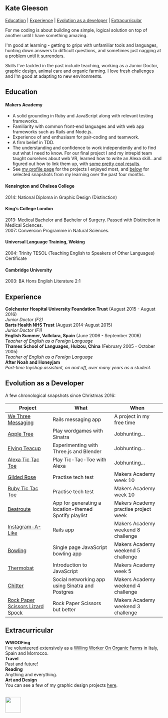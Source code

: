 ## Kate Gleeson

<a href='https://github.com/allbecauseyoutoldmeso/CV#education'>Education</a> | <a href='https://github.com/allbecauseyoutoldmeso/CV#experience'>Experience</a> | <a href="https://github.com/allbecauseyoutoldmeso/CV#evolution">Evolution as a developer</a> | <a href='https://github.com/allbecauseyoutoldmeso/CV#extracurricular'>Extracurricular</a>

For me coding is about building one simple, logical solution on top of another until I have something amazing.

I'm good at learning - getting to grips with unfamiliar tools and languages, hunting down answers to difficult questions, and sometimes just nagging at a problem until it surrenders.   

Skills I've tackled in the past include teaching, working as a Junior Doctor, graphic design, animal care and organic farming.  I love fresh challenges and I'm good at adapting to new environments.  

<a id='education'></a>
## Education

#### Makers Academy
* A solid grounding in Ruby and JavaScript along with relevant testing frameworks.
* Familiarity with common front-end languages and with web app frameworks such as Rails and Node.js.
* Experience of and enthusiasm for pair-coding and teamwork.
* A firm belief in TDD.  
* The understanding and confidence to work independently and to find out what I need to know.  For our final project I and my intrepid team taught ourselves about web VR, learned how to write an Alexa skill...and figured out how to link them up, with <a href="https://github.com/allbecauseyoutoldmeso/spaceship">some pretty cool results</a>.
* See <a href="https://github.com/allbecauseyoutoldmeso">my profile page</a> for the projects I enjoyed most, and <a href="https://github.com/allbecauseyoutoldmeso/CV#evolution">below</a> for selected snapshots from my learning over the past four months.

#### Kensington and Chelsea College
2014:  National Diploma in Graphic Design (Distinction)

#### King’s College London
2013:  Medical Bachelor and Bachelor of Surgery.  Passed with Distinction in Medical Sciences.  
2007:  Conversion Programme in Natural Sciences.

#### Universal Language Training, Woking
2004:  Trinity TESOL (Teaching English to Speakers of Other Languages) Certificate

#### Cambridge University
2003:  BA Hons English Literature 2:1

<a id='experience'></a>
## Experience

**Colchester Hospital University Foundation Trust** (August 2015 - August 2016)    
*Junior Doctor (F2)*  
**Barts Health NHS Trust** (August 2014-August 2015)   
*Junior Doctor (F1)*  
**English Summer, Vallclara, Spain**  (June 2006 - September 2006)  
*Teacher of English as a Foreign Language*  
**Thames School of Languages, Huizou, China** (February 2005 - October 2005)  
*Teacher of English as a Foreign Language*  
**After Noah and Honeyjam**   
*Part-time toyshop assistant, on and off, over many years as a student.*

<a id='evolution'></a>
## Evolution as a Developer

A few chronological snapshots since Christmas 2016:                    

| Project | What | When |  
| ---- |---- | ----|
| <a href="https://github.com/allbecauseyoutoldmeso/we_three_messaging">We Three Messaging</a> | Rails messaging app | A project in my free time |
| <a href="https://github.com/allbecauseyoutoldmeso/apple_tree">Apple Tree</a> | Play wordgames with Sinatra | Jobhunting... |
| <a href="https://github.com/allbecauseyoutoldmeso/flying_teacup">Flying Teacup</a> | Experimenting with Three.js and Blender | Jobhunting...|  
| <a href="https://github.com/allbecauseyoutoldmeso/alexa_tic_tac_toe">Alexa Tic Tac Toe</a> | Play Tic-Tac-Toe with Alexa | Jobhunting... |  
| <a href="https://github.com/allbecauseyoutoldmeso/gilded_rose">Gilded Rose</a> | Practise tech test |  Makers Academy week 10 |  
| <a href="https://github.com/allbecauseyoutoldmeso/tic_tac_toe">Ruby Tic Tac Toe</a> | Practise tech test |  Makers Academy week 10 |   
| <a href="https://github.com/allbecauseyoutoldmeso/beatroute">Beatroute</a> | App for generating a location-themed Spotify playlist |  Makers Academy practise project week |     
| <a href="https://github.com/allbecauseyoutoldmeso/instagram-challenge">Instagram-A-Like</a> | Rails app |  Makers Academy weekend 8 challenge |     
| <a href="https://github.com/allbecauseyoutoldmeso/bowling-challenge-2">Bowling</a> | Single page JavaScript bowling app  |  Makers Academy weekend 5 challenge |        
| <a href="https://github.com/allbecauseyoutoldmeso/thermostat-challenge">Thermobat</a> | Introduction to JavaScript  |  Makers Academy week 5 |        
| <a href="https://github.com/allbecauseyoutoldmeso/chitter-challenge">Chitter</a> | Social networking app using Sinatra and Postgres |  Makers Academy weekend 4 challenge |      
| <a href="https://github.com/allbecauseyoutoldmeso/rps-challenge">Rock Paper Scissors Lizard Spock</a> | Rock Paper Scissors but better |  Makers Academy weekend 3 challenge |           

<a id='extracurricular'></a>
## Extracurricular

**WWOOFing**   
I've volunteered extensively as a <a href="http://wwoof.net">Willing Worker On Organic Farms</a> in Italy, Spain and Morrocco.    
**Travel**  
Past and future!   
**Reading**   
Anything and everything.  
**Art and Design**   
You can see a few of my graphic design projects <a href="https://www.behance.net/ALLBECAUSEa6c2">here</a>.

##

<a href='https://www.linkedin.com/in/kate-gleeson-957059145'><img width='50px' height='50px' src='https://user-images.githubusercontent.com/25392162/26982535-a0aa6d68-4d30-11e7-864f-06648cdea28e.png'></a>

